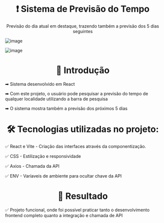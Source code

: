 
<h1 align="center"> ❗ Sistema de Previsão do Tempo</h1>
<p align="center">Previsão do dia atual em destaque, trazendo também a previsão dos 5 dias seguintes</p>

![image](https://github.com/user-attachments/assets/ec2fc4be-25bc-43e2-a422-e7e6f8b24e69)

![image](https://github.com/user-attachments/assets/a2ee73d3-afe7-47fb-afb1-fa38e8700060)




<h1 align="center"> 📑 Introdução</h1>
<p align="start"> ➡ Sistema desenvolvido em React</p>
<p align="start"> ➡ Com este projeto, o usuário pode pesquisar a previsão do tempo de qualquer localidade utilizando a barra de pesquisa</p>
<p align="start"> ➡ O sistema mostra também a previsão dos próximos 5 dias</p>


<h1 align="center"> 🛠 Tecnologias utilizadas no projeto: </h1>
<p align="start"> ✅ React e Vite - Criação das interfaces através da componentização.</p>
<p align="start"> ✅ CSS - Estilização e responsividade</p>
<p align="start"> ✅ Axios - Chamada da API </p>
<p align="start"> ✅ ENV - Varíaveis de ambiente para ocultar chave da API </p>

<h1 align="center"> 🎯 Resultado </h1>
<p align="start"> ✅ Projeto funcional, onde foi possível praticar tanto o desenvolvimento frontend completo quanto a integração e chamada de API </p>
